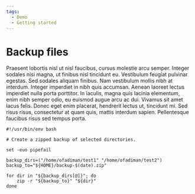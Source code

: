 ```yaml
---
tags:
  - Demo
  - Getting started
---
```


# Backup files

Praesent lobortis nisl ut nisl faucibus, cursus molestie arcu semper. Integer sodales nisi magna, ut finibus nisl tincidunt eu. Vestibulum feugiat pulvinar egestas. Sed sodales aliquam finibus. Nam vestibulum mollis nibh at interdum. Integer imperdiet in nibh quis accumsan. Aenean laoreet lectus imperdiet nulla porta porttitor. In iaculis, magna quis lacinia elementum, enim nibh semper odio, eu euismod augue arcu ac dui. Vivamus sit amet lacus felis. Donec eget enim placerat, hendrerit lectus ut, tincidunt mi. Sed risus risus, consectetur at quam quis, mattis interdum sapien. Pellentesque faucibus risus sed tempus porta.

```shell
#!/usr/bin/env bash

# Create a zipped backup of selected directories.

set -euo pipefail

backup_dirs=("/home/ofadiman/test1" "/home/ofadiman/test2")
backup_to="${HOME}/backup-$(date).zip"

for dir in "${backup_dirs[@]}"; do
	zip -r "${backup_to}" "${dir}"
done
```
